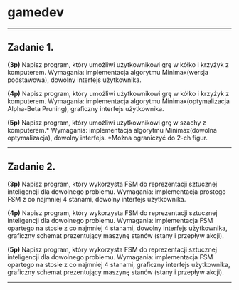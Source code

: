 # gamedev
-----------------------------------------
<h2>Zadanie 1.</h2>

<b>(3p)</b> Napisz program, który umożliwi użytkownikowi grę w kółko i krzyżyk z komputerem.
Wymagania: implementacja algorytmu Minimax(wersja podstawowa), dowolny interfejs użytkownika.

<b>(4p)</b> Napisz program, który umożliwi użytkownikowi grę w kółko i krzyżyk z komputerem.
Wymagania: implementacja algorytmu Minimax(optymalizacja Alpha-Beta Pruning), graficzny interfejs użytkownika.

<b>(5p)</b> Napisz program, który umożliwi użytkownikowi grę w szachy z komputerem.*
Wymagania: implementacja algorytmu Minimax(dowolna optymalizacja), dowolny interfejs.
*Można ograniczyć do 2-ch figur. 

-----------------------------------------
<h2>Zadanie 2.</h2>

<b>(3p)</b> Napisz program, który wykorzysta FSM do reprezentacji sztucznej inteligencji dla dowolnego problemu.
Wymagania: implementacja  prostego FSM z co najmniej 4 stanami, dowolny interfejs użytkownika.

<b>(4p)</b> Napisz program, który wykorzysta FSM do reprezentacji sztucznej inteligencji dla dowolnego problemu.
Wymagania: implementacja FSM opartego na stosie z co najmniej 4 stanami, dowolny interfejs użytkownika, graficzny schemat prezentujący maszynę stanów (stany i przepływ akcji).

<b>(5p)</b> Napisz program, który wykorzysta FSM do reprezentacji sztucznej inteligencji dla dowolnego problemu.
Wymagania: implementacja FSM opartego na stosie z co najmniej 4 stanami, graficzny interfejs użytkownika, graficzny schemat prezentujący maszynę stanów (stany i przepływ akcji).

-----------------------------------------
